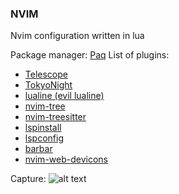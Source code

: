 ### NVIM 
Nvim configuration written in lua

Package manager:
[Paq](https://github.com/savq/paq-nvim)
List of plugins:

- [Telescope](https://github.com/nvim-telescope/telescope.nvim)
- [TokyoNight](https://github.com/folke/tokyonight.nvim)
- [lualine (evil lualine)](https://github.com/hoob3rt/lualine.nvim)
- [nvim-tree](https://github.com/kyazdani42/nvim-tree.lua)
- [nvim-treesitter](https://github.com/nvim-treesitter/nvim-treesitter)
- [lspinstall](https://github.com/kabouzeid/nvim-lspinstall)
- [lspconfig](https://github.com/neovim/nvim-lspconfig)
- [barbar](https://github.com/romgrk/barbar.nvim)
- [nvim-web-devicons](https://github.com/kyazdani42/nvim-web-devicons)

Capture: 
![alt text](https://github.com/yerkortiz/nvim/blob/master/captures/capture1.jpg)
